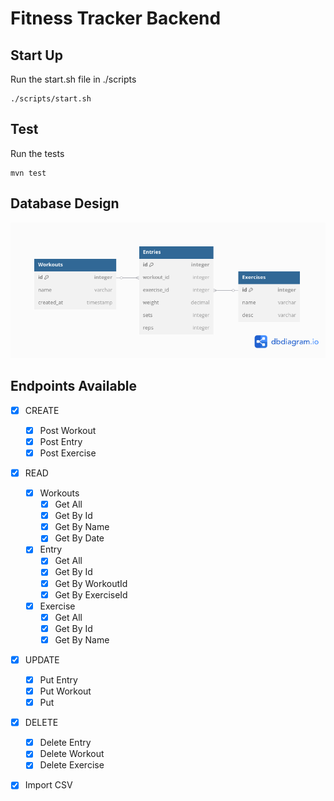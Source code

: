 # **Fitness Tracker Backend**
## Start Up
Run the start.sh file in ./scripts
``` shell
./scripts/start.sh 
```

## Test
Run the tests
``` shell
mvn test
```

## Database Design
![database_design.png](database_design.png)

## Endpoints Available
- [x] CREATE
    - [x] Post Workout
    - [x] Post Entry
    - [x] Post Exercise
- [x] READ
    - [x] Workouts
        - [x] Get All
        - [x] Get By Id
        - [x] Get By Name
        - [x] Get By Date
    - [x] Entry
        - [x] Get All
        - [x] Get By Id
        - [x] Get By WorkoutId
        - [x] Get By ExerciseId
    - [x] Exercise
        - [x] Get All
        - [x] Get By Id
        - [x] Get By Name
- [x] UPDATE
    - [x] Put Entry
    - [x] Put Workout
    - [x] Put
- [x] DELETE
    - [x] Delete Entry
    - [x] Delete Workout
    - [x] Delete Exercise
- [x] Import CSV

